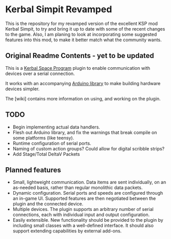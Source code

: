 # Kerbal Simpit Revamped

This is the repository for my revamped version of the excellent KSP mod Kerbal Simpit, to try and bring it up to date with some of the recent changes to the game. Also, I am planing to look at incorporating some suggested features into this mod, to make it better match what the community wants.

## Original Readme Contents - yet to be updated

This is a [Kerbal Space Program](https://kerbalspaceprogram.com/) plugin
to enable communication with devices over a serial connection.

It works with an accompanying [Arduino library](https://bitbucket.org/pjhardy/kerbalsimpit-arduino)
to make building hardware devices simpler.

The [wiki] contains more information on using, and working on the plugin.

## TODO

* Begin implementing actual data handlers.
* Flesh out Arduino library, and fix the warnings that break compile on
  some platforms (like teensy).
* Runtime configuration of serial ports.
* Naming of custom action groups? Could allow for digital scribble strips?
* Add Stage/Total DeltaV Packets

## Planned features

* Small, lightweight communication. Data items are sent individually, on
an as-needed basis, rather than regular monolithic data packets.
* Dynamic configuration. Serial ports and speeds are configured through an
in-game UI. Supported features are then negotiated between the plugin and
the connected device.
* Multiple devices. The plugin supports an arbitrary number of serial
connections, each with individual input and output configuration.
* Easily extensible. New functionality should be provided to the plugin by
including small classes with a well-defined interface. It should also
support extending capabilities by external add-ons.
